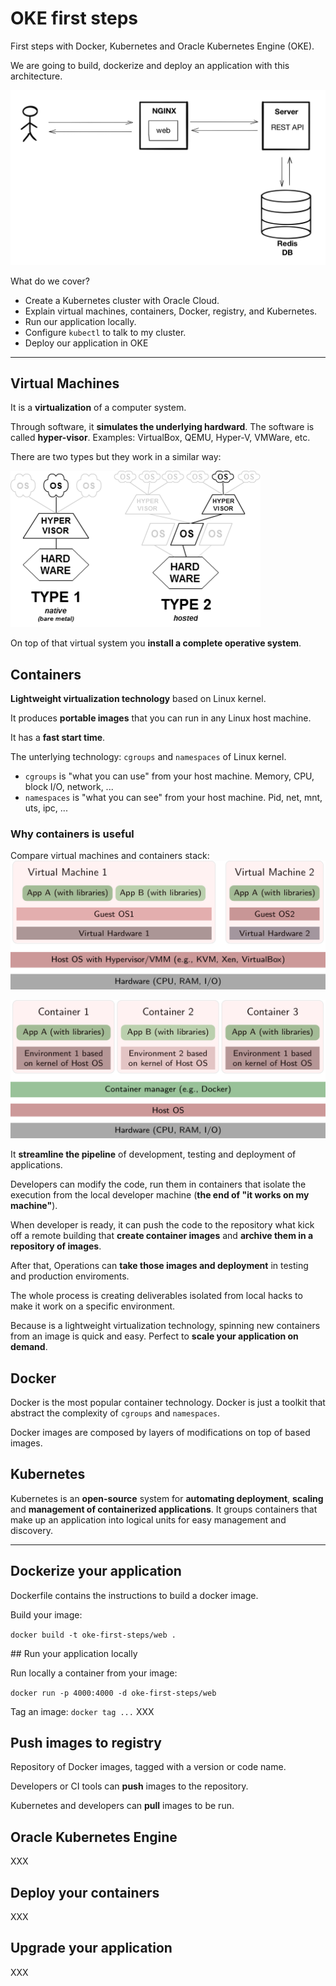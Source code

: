# OKE first steps

First steps with Docker, Kubernetes and Oracle Kubernetes Engine (OKE).

We are going to build, dockerize and deploy an application with this architecture.

![Architecture](images/use-case.jpg)

What do we cover?

- Create a Kubernetes cluster with Oracle Cloud.
- Explain virtual machines, containers, Docker, registry, and Kubernetes.
- Run our application locally.
- Configure `kubectl` to talk to my cluster.
- Deploy our application in OKE


---


## Virtual Machines

It is a **virtualization** of a computer system.

Through software, it **simulates the underlying hardward**. The software is called **hyper-visor**. Examples: VirtualBox, QEMU, Hyper-V, VMWare, etc.

There are two types but they work in a similar way:

![Hypervisor](images/hypervisors.png)

On top of that virtual system you **install a complete operative system**.

## Containers

**Lightweight virtualization technology** based on Linux kernel.

It produces **portable images** that you can run in any Linux host machine.

It has a **fast start time**.

The unterlying technology: `cgroups` and `namespaces` of Linux kernel.

- `cgroups` is "what you can use" from your host machine. Memory, CPU, block I/O, network, ...
- `namespaces` is "what you can see" from your host machine. Pid, net, mnt, uts, ipc, ...

### Why containers is useful

Compare virtual machines and containers stack:
![Virtual Machines](images/virtual-machines.png)

![Containers](images/containers.png)

It **streamline the pipeline** of development, testing and deployment of applications.

Developers can modify the code, run them in containers that isolate the execution from the local developer machine (**the end of "it works on my machine"**).

When developer is ready, it can push the code to the repository what kick off a remote building that **create container images** and **archive them in a repository of images**.

After that, Operations can **take those images and deployment** in testing and production enviroments.

The whole process is creating deliverables isolated from local hacks to make it work on a specific environment.

Because is a lightweight virtualization technology, spinning new containers from an image is quick and easy. Perfect to **scale your application on demand**.

## Docker

Docker is the most popular container technology. Docker is just a toolkit that abstract the complexity of `cgroups` and `namespaces`.

Docker images are composed by layers of modifications on top of based images.

## Kubernetes

Kubernetes is an **open-source** system for **automating deployment**, **scaling** and **management of containerized applications**. It groups containers that make up an application into logical units for easy management and discovery.


---


## Dockerize your application

Dockerfile contains the instructions to build a docker image.

Build your image:

`docker build -t oke-first-steps/web .`

## Run your application locally

Run locally a container from your image:

`docker run -p 4000:4000 -d oke-first-steps/web`

Tag an image:
`docker tag ...` XXX

## Push images to registry

Repository of Docker images, tagged with a version or code name.

Developers or CI tools can **push** images to the repository.

Kubernetes and developers can **pull** images to be run.

## Oracle Kubernetes Engine

XXX

## Deploy your containers

XXX

## Upgrade your application

XXX
